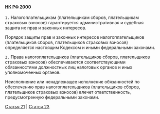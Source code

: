 #### [НК РФ 2000](https://lalawland.github.io/eurasia/russia/taxes)

`1.` Налогоплательщикам (плательщикам сборов, плательщикам страховых взносов) гарантируется административная и судебная защита их прав и законных интересов.

Порядок защиты прав и законных интересов налогоплательщиков (плательщиков сборов, плательщиков страховых взносов) определяется настоящим Кодексом и иными федеральными законами.

`2.` Права налогоплательщиков (плательщиков сборов, плательщиков страховых взносов) обеспечиваются соответствующими обязанностями должностных лиц налоговых органов и иных уполномоченных органов.

Неисполнение или ненадлежащее исполнение обязанностей по обеспечению прав налогоплательщиков (плательщиков сборов, плательщиков страховых взносов) влечет ответственность, предусмотренную федеральными законами.

[Статья 21](https://lalawland.github.io/eurasia/russia/taxes/art21) | [Статья 23](https://lalawland.github.io/eurasia/russia/taxes/art23)
